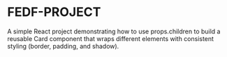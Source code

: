 # FEDF-PROJECT
A simple React project demonstrating how to use props.children to build a reusable Card component that wraps different elements with consistent styling (border, padding, and shadow).
